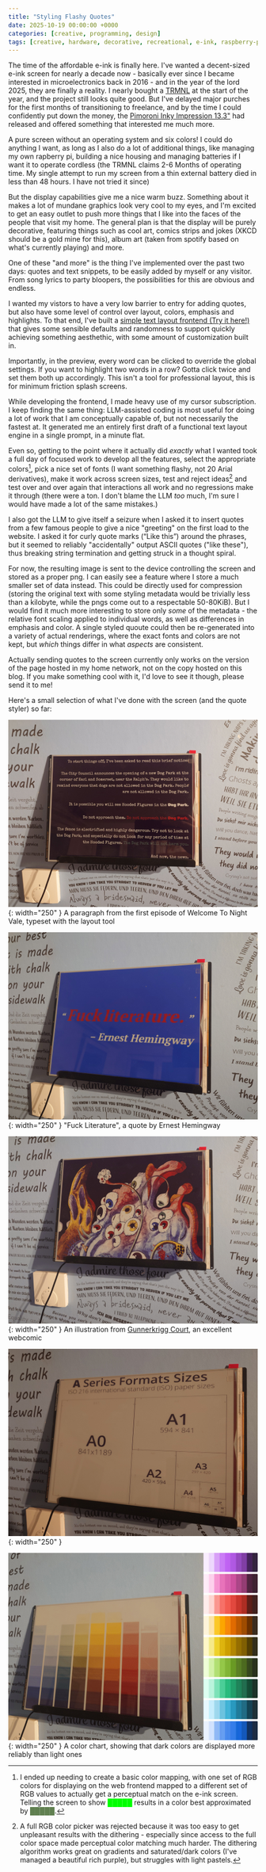 ```yaml
---
title: "Styling Flashy Quotes"
date: 2025-10-19 00:00:00 +0000
categories: [creative, programming, design]
tags: [creative, hardware, decorative, recreational, e-ink, raspberry-pi]
---
```

The time of the affordable e-ink is finally here. I've wanted a decent-sized
e-ink screen for nearly a decade now - basically ever since I became interested
in microelectronics back in 2016 - and in the year of the lord 2025, they
are finally a reality. I nearly bought a [TRMNL](https://usetrmnl.com/) at the
start of the year, and the project still looks quite good. But I've delayed
major purches for the first months of transitioning to freelance, and by the 
time I could confidently put down the money, the 
[Pimoroni Inky Impression 13.3"](http://pimoroni.com/impression133) had released
and offered something that interested me much more.

A pure screen without an operating system and six colors! I could do anything I
want, as long as I also do a lot of additional things, like managing my own
rapberry pi, building a nice housing and managing batteries if I want it to
operate cordless (the TRMNL claims 2-6 Months of operating time. My single 
attempt to run my screen from a thin external battery died in less than 48 
hours. I have not tried it since)

But the display capabilities give me a nice warm buzz. Something about it makes
a lot of mundane graphics look very cool to my eyes, and I'm excited to get an
easy outlet to push more things that I like into the faces of the people that
visit my home. The general plan is that the display will be purely decorative,
featuring things such as cool art, comics strips and jokes (XKCD should be a 
gold mine for this), album art (taken from spotify based on what's currently
playing) and more.

One of these "and more" is the thing I've implemented over the past two days: 
quotes and text snippets, to be easily added by myself or any visitor. From song
lyrics to party bloopers, the possibilities for this are obvious and endless.

I wanted my vistors to have a very low barrier to entry for adding quotes, but
also have some level of control over layout, colors, emphasis and highlights.
To that end, I've built a
[simple text layout frontend (Try it here!)](/assets/pages/e-ink-text-arrange.html)
that gives some sensible defaults and randomness to support quickly achieving
something aesthethic, with some amount of customization built in.

Importantly, in the preview, every word can be clicked to override the global
settings. If you want to highlight two words in a row? Gotta click twice and set
them both up accordingly. This isn't a tool for professional layout, this is for
minimum friction splash screens. 

While developing the frontend, I made heavy use of my cursor subscription. I 
keep finding the same thing: LLM-assisted coding is most useful for doing a lot
of work that I am conceptually capable of, but not necessarily the fastest at.
It generated me an entirely first draft of a functional text layout engine in a
single prompt, in a minute flat. 

Even so, getting to the point where it actually did _exactly_ what I wanted took
a full day of focused work to develop all the features, select the appropriate
colors[^color-mapping], pick a nice set of fonts (I want something flashy, not
20 Arial derivatives), make it work across screen sizes, test and reject
ideas[^color-restriction] and test over and over again that interactions all
work and no regressions make it through (there were a ton. I don't blame the LLM
_too_ much, I'm sure I would have made a lot of the same mistakes.)

I also got the LLM to give itself a seizure when I asked it to insert quotes 
from a few famous people to give a nice "greeting" on the first load to the
website. I asked it for curly quote marks (“Like this”) around the phrases, but
it seemed to reliably "accidentally" output ASCII quotes ("like these"), thus
breaking string termination and getting struck in a thought spiral.

For now, the resulting image is sent to the device controlling the screen and
stored as a proper png. I can easily see a feature where I store a much smaller
set of data instead. This could be directly used for compression (storing the
original text with some styling metadata would be trivially less than a
kilobyte, while the pngs come out to a respectable 50-80KiB). But I would find
it much more interesting to store only _some_ of the metadata - the relative
font scaling applied to individual words, as well as differences in emphasis and
color. A single styled quoute could then be re-generated into a variety of
actual renderings, where the exact fonts and colors are not kept, but _which_
things differ in what _aspects_ are consistent. 

Actually sending quotes to the screen currently only works on the version of the
page hosted in my home network, not on the copy hosted on this blog. If you make
something cool with it, I'd love to see it though, please send it to me!

Here's a small selection of what I've done with the screen (and the quote 
styler) so far:

![](/assets/images/e-ink-text-layout/dog-park.jpg){: width="250" }
A paragraph from the first episode of Welcome To Night Vale, typeset with the layout tool

![](/assets/images/e-ink-text-layout/fuck-literature.jpg){: width="250" }
"Fuck Literature", a quote by Ernest Hemingway

![](/assets/images/e-ink-text-layout/gunnerkrigg-illustration.jpg){: width="250" }
An illustration from [Gunnerkrigg Court](https://www.gunnerkrigg.com/?p=1),
an excellent webcomic

![A black-and-white technical drawing explaning ISO216 paper sizes](/assets/images/e-ink-text-layout/iso-paper.jpg){: width="250" }

![](/assets/images/e-ink-text-layout/color-chart.jpg){: width="250" }
A color chart, showing that dark colors are displayed more reliably than light ones

[^color-mapping]: I ended up needing to create a basic color mapping, with one set of RGB colors for displaying on the web frontend mapped to a different set of RGB values to actually get a perceptual match on the e-ink screen. Telling the screen to show <span style="color: #00FF00">█████</span> results in a color best approximated by <span style="color: #608050">█████</span>.

[^color-restriction]: A full RGB color picker was rejected because it was too easy to get unpleasant results with the dithering - especially since access to the full color space made perceptual color matching much harder. The dithering algorithm works great on gradients and saturated/dark colors (I've managed a beautiful rich purple), but struggles with light pastels.